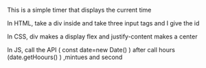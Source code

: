 This is a simple timer that displays the current time

In HTML, take a div inside and take three input tags and I give the id

In CSS,  div makes a display flex and justify-content makes a center

In JS, call the API ( const date=new Date() )  after call hours (date.getHoours() ) ,mintues and second

 
 
